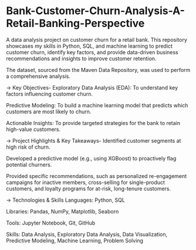 # Bank-Customer-Churn-Analysis-A-Retail-Banking-Perspective
A data analysis project on customer churn for a retail bank. This repository showcases my skills in Python, SQL, and machine learning to predict customer churn, identify key factors, and provide data-driven business recommendations and insights to improve customer retention. 

The dataset, sourced from the Maven Data Repository, was used to perform a comprehensive analysis.

-> Key Objectives- 
Exploratory Data Analysis (EDA): To understand key factors influencing customer churn.

Predictive Modeling: To build a machine learning model that predicts which customers are most likely to churn.

Actionable Insights: To provide targeted strategies for the bank to retain high-value customers.

-> Project Highlights & Key Takeaways- 
Identified customer segments at high risk of churn.

Developed a predictive model (e.g., using XGBoost) to proactively flag potential churners.

Provided specific recommendations, such as personalized re-engagement campaigns for inactive members, cross-selling for single-product customers, and loyalty programs for at-risk, long-tenure customers.

-> Technologies & Skills
Languages: Python, SQL

Libraries: Pandas, NumPy, Matplotlib, Seaborn

Tools: Jupyter Notebook, Git, GitHub

Skills: Data Analysis, Exploratory Data Analysis, Data Visualization, Predictive Modeling, Machine Learning, Problem Solving
